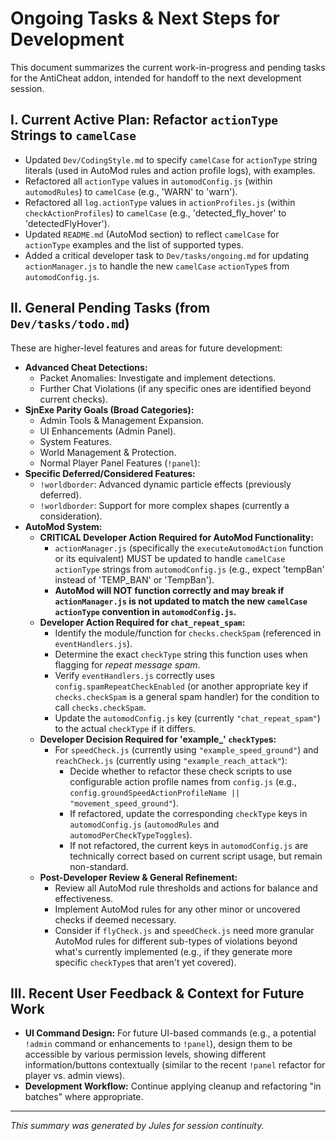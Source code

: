 # Ongoing Tasks & Next Steps for Development

This document summarizes the current work-in-progress and pending tasks for the AntiCheat addon, intended for handoff to the next development session.

## I. Current Active Plan: Refactor `actionType` Strings to `camelCase`

*   Updated `Dev/CodingStyle.md` to specify `camelCase` for `actionType` string literals (used in AutoMod rules and action profile logs), with examples.
*   Refactored all `actionType` values in `automodConfig.js` (within `automodRules`) to `camelCase` (e.g., 'WARN' to 'warn').
*   Refactored all `log.actionType` values in `actionProfiles.js` (within `checkActionProfiles`) to `camelCase` (e.g., 'detected_fly_hover' to 'detectedFlyHover').
*   Updated `README.md` (AutoMod section) to reflect `camelCase` for `actionType` examples and the list of supported types.
*   Added a critical developer task to `Dev/tasks/ongoing.md` for updating `actionManager.js` to handle the new `camelCase` `actionType`s from `automodConfig.js`.

## II. General Pending Tasks (from `Dev/tasks/todo.md`)

These are higher-level features and areas for future development:

*   **Advanced Cheat Detections:**
    *   Packet Anomalies: Investigate and implement detections.
    *   Further Chat Violations (if any specific ones are identified beyond current checks).
*   **SjnExe Parity Goals (Broad Categories):**
    *   Admin Tools & Management Expansion.
    *   UI Enhancements (Admin Panel).
    *   System Features.
    *   World Management & Protection.
    *   Normal Player Panel Features (`!panel`):
*   **Specific Deferred/Considered Features:**
    *   `!worldborder`: Advanced dynamic particle effects (previously deferred).
    *   `!worldborder`: Support for more complex shapes (currently a consideration).
*   **AutoMod System:**
    - **CRITICAL Developer Action Required for AutoMod Functionality:**
        - `actionManager.js` (specifically the `executeAutomodAction` function or its equivalent) MUST be updated to handle `camelCase` `actionType` strings from `automodConfig.js` (e.g., expect 'tempBan' instead of 'TEMP_BAN' or 'TempBan').
        - **AutoMod will NOT function correctly and may break if `actionManager.js` is not updated to match the new `camelCase` `actionType` convention in `automodConfig.js`.**
    - **Developer Action Required for `chat_repeat_spam`:**
        - Identify the module/function for `checks.checkSpam` (referenced in `eventHandlers.js`).
        - Determine the exact `checkType` string this function uses when flagging for *repeat message spam*.
        - Verify `eventHandlers.js` correctly uses `config.spamRepeatCheckEnabled` (or another appropriate key if `checks.checkSpam` is a general spam handler) for the condition to call `checks.checkSpam`.
        - Update the `automodConfig.js` key (currently `"chat_repeat_spam"`) to the actual `checkType` if it differs.
    - **Developer Decision Required for 'example_' `checkType`s:**
        - For `speedCheck.js` (currently using `"example_speed_ground"`) and `reachCheck.js` (currently using `"example_reach_attack"`):
            - Decide whether to refactor these check scripts to use configurable action profile names from `config.js` (e.g., `config.groundSpeedActionProfileName || "movement_speed_ground"`).
            - If refactored, update the corresponding `checkType` keys in `automodConfig.js` (`automodRules` and `automodPerCheckTypeToggles`).
            - If not refactored, the current keys in `automodConfig.js` are technically correct based on current script usage, but remain non-standard.
    - **Post-Developer Review & General Refinement:**
        - Review all AutoMod rule thresholds and actions for balance and effectiveness.
        - Implement AutoMod rules for any other minor or uncovered checks if deemed necessary.
        - Consider if `flyCheck.js` and `speedCheck.js` need more granular AutoMod rules for different sub-types of violations beyond what's currently implemented (e.g., if they generate more specific `checkType`s that aren't yet covered).

## III. Recent User Feedback & Context for Future Work

*   **UI Command Design:** For future UI-based commands (e.g., a potential `!admin` command or enhancements to `!panel`), design them to be accessible by various permission levels, showing different information/buttons contextually (similar to the recent `!panel` refactor for player vs. admin views).
*   **Development Workflow:** Continue applying cleanup and refactoring "in batches" where appropriate.

---
*This summary was generated by Jules for session continuity.*
